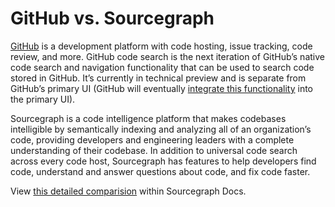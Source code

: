 # GitHub vs. Sourcegraph

[GitHub](https://github.com) is a development platform with code hosting, issue tracking, code review, and more. GitHub code search is the next iteration of GitHub’s native code search and navigation functionality that can be used to search code stored in GitHub. It’s currently in technical preview and is separate from GitHub’s primary UI (GitHub will eventually [integrate this functionality](https://cs.github.com/about/faq#new-ui) into the primary UI).

Sourcegraph is a code intelligence platform that makes codebases intelligible by semantically indexing and analyzing all of an organization’s code, providing developers and engineering leaders with a complete understanding of their codebase. In addition to universal code search across every code host, Sourcegraph has features to help developers find code, understand and answer questions about code, and fix code faster.

View [this detailed comparision](https://docs.sourcegraph.com/getting-started/github-vs-sourcegraph) within Sourcegraph Docs.
